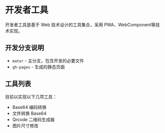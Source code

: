 开发者工具  
========

开发者工具是基于 Web 技术设计的工具集合，采用 PWA、WebComponent等技术实现。  

## 开发分支说明  

* `mater` - 主分支，包含开发的必要文件  
* `gh-pages` - 生成的静态页面  

## 工具列表  

目前以实现以下几项工具：

* Base64 编码转换  
* 文件转换 Base64  
* Qrcode 二维码生成器  
* 图片尺寸修改  
